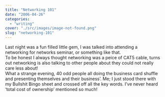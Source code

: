 ```yaml
---
title: "Networking 101"
date: "2006-04-26"
categories: 
  - "writing"
cover: "./src/images/image-not-found.png"
slug: "networking-101"
---
```


Last night was a fun filled little gem, I was talked into attending a networking for networks seminar, or something like that.  
To be honest I always thought networking was a peice of CAT5 cable, turns out networking is also talking to other people about they could not really care less about!  
What a strange evening, 40 odd people all doing the business card shuffle and presenting themselves and their business’. Me; I just stood there with my Bullshit Bingo sheet and crossed off all the key words. I’ve never heard ‘total cost of ownership’ mentioned so much!
